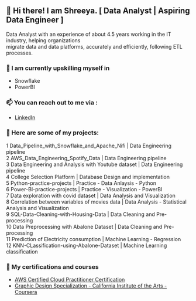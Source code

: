 ## 👋 Hi there! I am Shreeya. [ Data Analyst | Aspiring Data Engineer ]



Data Analyst with an experience of about 4.5 years working in the IT industry, helping organizations </br>
migrate data and data platforms, accurately and efficiently, following ETL processes.

### 🌱 I am currently upskilling myself in  <br>

- Snowflake <br>
- PowerBI <br>

### 📫 You can reach out to me via : <br>

- [LinkedIn](https://www.linkedin.com/in/shreeyapravinjoshi/)
    

### 🌱 Here are some of my projects: <br>
 

1	Data_Pipeline_with_Snowflake_and_Apache_Nifi          | Data Engineering pipeline <br>
2	AWS_Data_Engineering_Spotify_Data                     |	Data Engineering pipeline <br>
3	Data Engineering and Analysis with Youtube dataset    | Data Engineering pipeline <br>
4	College Selection Platform                            | Database Design and implementation <br>
5	Python-practice-projects                              | Practice - Data Anlaysis - Python <br>
6	Power-BI-practice-projects                            | Practice - Visualization - PowerBI <br>
7	Data exploration with covid dataset	                  | Data Analysis and Visualization <br>
8	Correlation between variables of movies data          | Data Analysis - Statistical Analysis and Visualization <br>
9	SQL-Data-Cleaning-with-Housing-Data	                  | Data Cleaning and Pre-processing <br>
10	Data Preprocessing with Abalone Dataset	              | Data Cleaning and Pre-processing <br>
11	Prediction of Electricity consumption	              | Machine Learning - Regression <br>
12	KNN-CLassification-using-Abalone-Dataset              | Machine Learning classification <br>


### 🌱 My certifications and courses 

- [AWS Certified Cloud Practitioner Certification](https://cp.certmetrics.com/amazon/en/public/verify/credential/d907587eea8344c893032be9a0ce7473) 
- [Graphic Design Specialization - California Institute of the Arts - Coursera](https://coursera.org/share/0df0400bce7f52bddceace914944c243)



<!--
- 🔭 I’m currently working on ...
- 🌱 I’m currently learning ...
- 👯 I’m looking to collaborate on ...
- 🤔 I’m looking for help with ...
- 💬 Ask me about ...
- 📫 How to reach me: ...
- 😄 Pronouns: ...
- ⚡ Fun fact: ...
-->